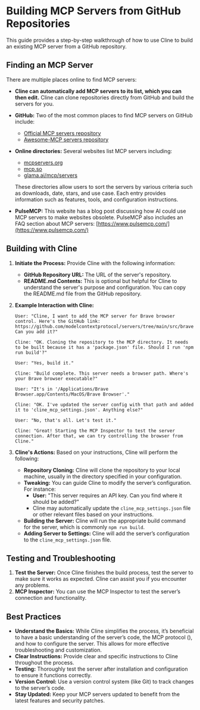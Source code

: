 # Building MCP Servers from GitHub Repositories

This guide provides a step-by-step walkthrough of how to use Cline to build an existing MCP server from a GitHub repository.

## **Finding an MCP Server**

There are multiple places online to find MCP servers:

-   **Cline can automatically add MCP servers to its list, which you can then edit.** Cline can clone repositories directly from GitHub and build the servers for you.
-   **GitHub:** Two of the most common places to find MCP servers on GitHub include:
    -   [Official MCP servers repository](https://github.com/modelcontextprotocol/servers)
    -   [Awesome-MCP servers repository](https://github.com/punkpeye/awesome-mcp-servers)
-   **Online directories:** Several websites list MCP servers including:

    -   [mcpservers.org](https://mcpservers.org/)
    -   [mcp.so](https://mcp.so/)
    -   [glama.ai/mcp/servers](https://glama.ai/mcp/servers)

    These directories allow users to sort the servers by various criteria such as downloads, date, stars, and use case. Each entry provides information such as features, tools, and configuration instructions.

-   **PulseMCP:** This website has a blog post discussing how AI could use MCP servers to make websites obsolete. PulseMCP also includes an FAQ section about MCP servers: [https://www.pulsemcp.com/](https://www.pulsemcp.com/)

## **Building with Cline**

1.  **Initiate the Process:** Provide Cline with the following information:
    -   **GitHub Repository URL:** The URL of the server's repository.
    -   **README.md Contents:** This is optional but helpful for Cline to understand the server's purpose and configuration. You can copy the README.md file from the GitHub repository.
2.  **Example Interaction with Cline:**

    ```
    User: "Cline, I want to add the MCP server for Brave browser control. Here's the GitHub link: https://github.com/modelcontextprotocol/servers/tree/main/src/brave Can you add it?"

    Cline: "OK. Cloning the repository to the MCP directory. It needs to be built because it has a 'package.json' file. Should I run 'npm run build'?"

    User: "Yes, build it."

    Cline: "Build complete. This server needs a browser path. Where's your Brave browser executable?"

    User: "It's in '/Applications/Brave Browser.app/Contents/MacOS/Brave Browser'."

    Cline: "OK. I've updated the server config with that path and added it to 'cline_mcp_settings.json'. Anything else?"

    User: "No, that's all. Let's test it."

    Cline: "Great! Starting the MCP Inspector to test the server connection. After that, we can try controlling the browser from Cline."
    ```

3.  **Cline's Actions:** Based on your instructions, Cline will perform the following:
    -   **Repository Cloning:** Cline will clone the repository to your local machine, usually in the directory specified in your configuration.
    -   **Tweaking:** You can guide Cline to modify the server’s configuration. For instance:
        -   **User:** "This server requires an API key. Can you find where it should be added?"
        -   Cline may automatically update the `cline_mcp_settings.json` file or other relevant files based on your instructions.
    -   **Building the Server:** Cline will run the appropriate build command for the server, which is commonly `npm run build`.
    -   **Adding Server to Settings:** Cline will add the server’s configuration to the `cline_mcp_settings.json` file.

## **Testing and Troubleshooting**

1.  **Test the Server:** Once Cline finishes the build process, test the server to make sure it works as expected. Cline can assist you if you encounter any problems.
2.  **MCP Inspector:** You can use the MCP Inspector to test the server’s connection and functionality.

## **Best Practices**

-   **Understand the Basics:** While Cline simplifies the process, it’s beneficial to have a basic understanding of the server’s code, the MCP protocol (), and how to configure the server. This allows for more effective troubleshooting and customization.
-   **Clear Instructions:** Provide clear and specific instructions to Cline throughout the process.
-   **Testing:** Thoroughly test the server after installation and configuration to ensure it functions correctly.
-   **Version Control:** Use a version control system (like Git) to track changes to the server’s code.
-   **Stay Updated:** Keep your MCP servers updated to benefit from the latest features and security patches.
